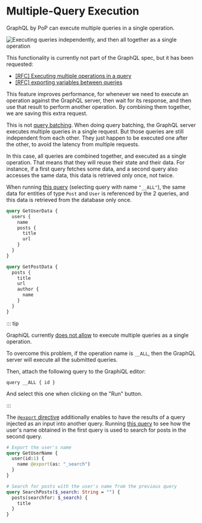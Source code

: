 # Multiple-Query Execution

GraphQL by PoP can execute multiple queries in a single operation.

![Executing queries independently, and then all together as a single operation](/images/executing-multiple-queries.gif)

This functionality is currently not part of the GraphQL spec, but it has been requested:

- [[RFC] Executing multiple operations in a query](https://github.com/graphql/graphql-spec/issues/375)
- [[RFC] exporting variables between queries](https://github.com/graphql/graphql-spec/issues/377)

This feature improves performance, for whenever we need to execute an operation against the GraphQL server, then wait for its response, and then use that result to perform another operation. By combining them together, we are saving this extra request.

This is not [query batching](https://www.apollographql.com/blog/query-batching-in-apollo-63acfd859862/). When doing query batching, the GraphQL server executes multiple queries in a single request. But those queries are still independent from each other. They just happen to be executed one after the other, to avoid the latency from multiple requests.

In this case, all queries are combined together, and executed as a single operation. That means that they will reuse their state and their data. For instance, if a first query fetches some data, and a second query also accesses the same data, this data is retrieved only once, not twice.

When running <a href="https://newapi.getpop.org/graphiql/?query=%23%20Run%20this%20query%20to%20execute%20all%20other%20queries%2C%20together%0Aquery%20__ALL%20%7B%20id%20%7D%0A%0Aquery%20GetUserData%20%7B%0A%20%20users%20%7B%0A%20%20%20%20name%0A%20%20%20%20posts%20%7B%0A%20%20%20%20%20%20title%0A%20%20%20%20%20%20url%0A%20%20%20%20%7D%0A%20%20%7D%0A%7D%0A%0Aquery%20GetPostData%20%7B%0A%20%20posts%20%7B%0A%20%20%20%20title%0A%20%20%20%20url%0A%20%20%20%20author%20%7B%0A%20%20%20%20%20%20name%0A%20%20%20%20%7D%0A%20%20%7D%0A%7D&operationName=__ALL">this query</a> (selecting query with name `"__ALL"`), the same data for entities of type `Post` and `User` is referenced by the 2 queries, and this data is retrieved from the database only once.

```graphql
query GetUserData {
  users {
    name
    posts {
      title
      url
    }
  }
}

query GetPostData {
  posts {
    title
    url
    author {
      name
    }
  }
}
```

::: tip

GraphiQL currently [does not allow](https://github.com/graphql/graphiql/issues/1635) to execute multiple queries as a single operation. 

To overcome this problem, if the operation name is `__ALL`, then the GraphQL server will execute all the submitted queries.

Then, attach the following query to the GraphiQL editor:

```query __ALL { id }```

And select this one when clicking on the "Run" button.

:::

The [`@export` directive](export) additionally enables to have the results of a query injected as an input into another query. Running <a href="https://newapi.getpop.org/graphiql/?query=%23%20Run%20this%20query%20to%20execute%20all%20other%20queries%2C%20together%0Aquery%20__ALL%20%7B%20id%20%7D%0A%0A%23%20Export%20the%20user%27s%20name%0Aquery%20GetUserName%20%7B%0A%20%20user(id%3A1)%20%7B%0A%20%20%20%20name%20%40export(as%3A%20%22_search%22)%0A%20%20%7D%0A%7D%0A%0A%23%20Search%20for%20posts%20with%20the%20user%27s%20name%20from%20the%20previous%20query%0Aquery%20SearchPosts(%24_search%3A%20String%20%3D%20%22%22)%20%7B%0A%20%20posts(searchfor%3A%20%24_search)%20%7B%0A%20%20%20%20title%0A%20%20%7D%0A%7D&operationName=__ALL">this query</a> to see how the user's name obtained in the first query is used to search for posts in the second query.

```graphql
# Export the user's name
query GetUserName {
  user(id:1) {
    name @export(as: "_search")
  }
}

# Search for posts with the user's name from the previous query
query SearchPosts($_search: String = "") {
  posts(searchfor: $_search) {
    title
  }
}
```
